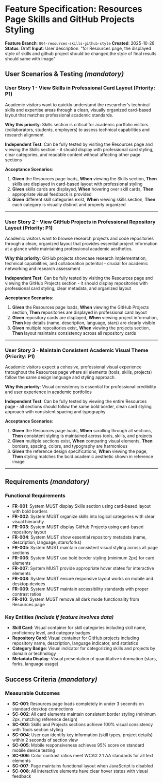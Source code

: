 # Feature Specification: Resources Page Skills and GitHub Projects Styling

**Feature Branch**: `004-resources-skills-github-style`
**Created**: 2025-10-28
**Status**: Draft
**Input**: User description: "for Resources page, the displayed style of skills and github project should be changed,the style of final results should same with image"

## User Scenarios & Testing *(mandatory)*

### User Story 1 - View Skills in Professional Card Layout (Priority: P1)

Academic visitors want to quickly understand the researcher's technical skills and expertise areas through a clean, visually organized card-based layout that matches professional academic standards.

**Why this priority**: Skills section is critical for academic portfolio visitors (collaborators, students, employers) to assess technical capabilities and research alignment

**Independent Test**: Can be fully tested by visiting the Resources page and viewing the Skills section - it should display with professional card styling, clear categories, and readable content without affecting other page sections

**Acceptance Scenarios**:

1. **Given** the Resources page loads, **When** viewing the Skills section, **Then** skills are displayed in card-based layout with professional styling
2. **Given** skills cards are displayed, **When** hovering over skill cards, **Then** appropriate visual feedback is provided
3. **Given** different skill categories exist, **When** viewing skills section, **Then** each category is visually distinct and properly organized

---

### User Story 2 - View GitHub Projects in Professional Repository Layout (Priority: P1)

Academic visitors want to browse research projects and code repositories through a clean, organized layout that provides essential project information at a glance while maintaining professional academic aesthetics.

**Why this priority**: GitHub projects showcase research implementation, technical capabilities, and collaboration potential - crucial for academic networking and research assessment

**Independent Test**: Can be fully tested by visiting the Resources page and viewing the GitHub Projects section - it should display repositories with professional card styling, clear metadata, and organized layout

**Acceptance Scenarios**:

1. **Given** the Resources page loads, **When** viewing the GitHub Projects section, **Then** repositories are displayed in professional card layout
2. **Given** repository cards are displayed, **When** viewing project information, **Then** key details (name, description, language, stars) are clearly visible
3. **Given** multiple repositories exist, **When** viewing the projects section, **Then** layout maintains consistency across all repository cards

---

### User Story 3 - Maintain Consistent Academic Visual Theme (Priority: P1)

Academic visitors expect a cohesive, professional visual experience throughout the Resources page where all elements (tools, skills, projects) follow the same design language and styling approach.

**Why this priority**: Visual consistency is essential for professional credibility and user experience in academic portfolios

**Independent Test**: Can be fully tested by viewing the entire Resources page - all sections should follow the same bold border, clean card styling approach with consistent spacing and typography

**Acceptance Scenarios**:

1. **Given** the Resources page loads, **When** scrolling through all sections, **Then** consistent styling is maintained across tools, skills, and projects
2. **Given** multiple sections exist, **When** comparing visual elements, **Then** borders, spacing, colors, and typography are harmonious
3. **Given** the reference design specifications, **When** viewing the page, **Then** styling matches the bold academic aesthetic shown in reference image

---

## Requirements *(mandatory)*

### Functional Requirements

- **FR-001**: System MUST display Skills section using card-based layout with bold borders
- **FR-002**: System MUST organize skills into logical categories with clear visual hierarchy
- **FR-003**: System MUST display GitHub Projects using card-based repository layout
- **FR-004**: System MUST show essential repository metadata (name, description, language, stars/forks)
- **FR-005**: System MUST maintain consistent visual styling across all page sections
- **FR-006**: System MUST use bold border styling (minimum 2px) for card elements
- **FR-007**: System MUST provide appropriate hover states for interactive elements
- **FR-008**: System MUST ensure responsive layout works on mobile and desktop devices
- **FR-009**: System MUST maintain accessibility standards with proper contrast ratios
- **FR-010**: System MUST remove all dark mode functionality from Resources page

### Key Entities *(include if feature involves data)*

- **Skill Card**: Visual container for skill categories including skill name, proficiency level, and category badges
- **Repository Card**: Visual container for GitHub projects including repository name, description, language indicator, and statistics
- **Category Badge**: Visual indicator for categorizing skills and projects by domain or technology
- **Metadata Display**: Visual presentation of quantitative information (stars, forks, language usage)

## Success Criteria *(mandatory)*

### Measurable Outcomes

- **SC-001**: Resources page loads completely in under 3 seconds on standard desktop connections
- **SC-002**: All card elements maintain consistent border styling (minimum 2px, matching reference design)
- **SC-003**: Skills and Projects sections achieve 100% visual consistency with Tools section styling
- **SC-004**: User can identify key information (skill types, project details) within 2 seconds of section view
- **SC-005**: Mobile responsiveness achieves 95% score on standard mobile device testing
- **SC-006**: Color contrast ratios meet WCAG 2.1 AA standards for all text elements
- **SC-007**: Page maintains functional layout when JavaScript is disabled
- **SC-008**: All interactive elements have clear hover states with visual feedback